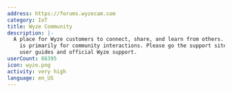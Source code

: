 ```yaml
---
address: https://forums.wyzecam.com
category: IoT
title: Wyze Community
description: |-
  A place for Wyze customers to connect, share, and learn from others. This community
    is primarily for community interactions. Please go the support site for product
    user guides and official Wyze support.
userCount: 86395
icon: wyze.png
activity: very high
language: en_US
---
```

